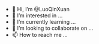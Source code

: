 - 👋 Hi, I’m @LuoQinXuan
- 👀 I’m interested in ...
- 🌱 I’m currently learning ...
- 💞️ I’m looking to collaborate on ...
- 📫 How to reach me ...

<!---
LuoQinXuan/LuoQinXuan is a ✨ special ✨ repository because its `README.md` (this file) appears on your GitHub profile.
You can click the Preview link to take a look at your changes.
--->
